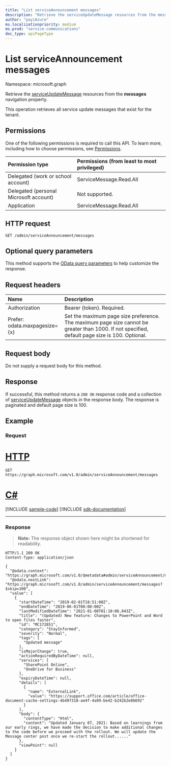```yaml
---
title: "List serviceAnnouncement messages"
description: "Retrieve the serviceUpdateMessage resources from the messages navigation property."
author: "payiAzure"
ms.localizationpriority: medium
ms.prod: "service-communications"
doc_type: apiPageType
---
```


# List serviceAnnouncement messages
Namespace: microsoft.graph

Retrieve the [serviceUpdateMessage](../resources/serviceupdatemessage.md) resources from the **messages** navigation property.

This operation retrieves all service update messages that exist for the tenant.

## Permissions
One of the following permissions is required to call this API. To learn more, including how to choose permissions, see [Permissions](/graph/permissions-reference).

|Permission type|Permissions (from least to most privileged)|
|:---|:---|
|Delegated (work or school account)|ServiceMessage.Read.All|
|Delegated (personal Microsoft account)|Not supported.|
|Application|ServiceMessage.Read.All|

## HTTP request

<!-- {
  "blockType": "ignored"
}
-->
``` http
GET /admin/serviceAnnouncement/messages
```

## Optional query parameters
This method supports the [OData query parameters](/graph/query-parameters) to help customize the response.

## Request headers
|Name|Description|
|:---|:---|
|Authorization|Bearer {token}. Required.|
|Prefer:<br>odata.maxpagesize={x} | Set the maximum page size preference. The maximum page size cannot be greater than 1000. If not specified, default page size is 100. Optional.|

## Request body
Do not supply a request body for this method.

## Response

If successful, this method returns a `200 OK` response code and a collection of [serviceUpdateMessage](../resources/serviceupdatemessage.md) objects in the response body. The response is paginated and default page size is 100.

## Example

### Request


# [HTTP](#tab/http)
<!-- {
  "blockType": "request",
  "name": "list_serviceupdatemessage"
}
-->
``` http
GET https://graph.microsoft.com/v1.0/admin/serviceAnnouncement/messages
```

# [C#](#tab/csharp)
[!INCLUDE [sample-code](../includes/snippets/csharp/list-serviceupdatemessage-csharp-snippets.md)]
[!INCLUDE [sdk-documentation](../includes/snippets/snippets-sdk-documentation-link.md)]

---

### Response
>**Note:** The response object shown here might be shortened for readability.
<!-- {
  "blockType": "response",
  "truncated": true,
  "@odata.type": "microsoft.graph.serviceUpdateMessage",
  "isCollection": true
}
-->
``` http
HTTP/1.1 200 OK
Content-Type: application/json

{
  "@odata.context": "https://graph.microsoft.com/v1.0/$metadata#admin/serviceAnnouncement/messages",
  "@odata.nextLink": "https://graph.microsoft.com/v1.0/admin/serviceAnnouncement/messages?$skip=100",
  "value": [
    {
      "startDateTime": "2019-02-01T18:51:00Z",
      "endDateTime": "2019-06-01T08:00:00Z",
      "lastModifiedDateTime": "2021-01-08T01:10:06.843Z",
      "title": "(Updated) New feature: Changes to PowerPoint and Word to open files faster",
      "id": "MC172851",
      "category": "StayInformed",
      "severity": "Normal",
      "tags": [
        "Updated message"
      ],
      "isMajorChange": true,
      "actionRequiredByDateTime": null,
      "services": [
        "SharePoint Online",
        "OneDrive for Business"
      ],
      "expiryDateTime": null,
      "details": [
        {
          "name": "ExternalLink",
          "value": "https://support.office.com/article/office-document-cache-settings-4b497318-ae4f-4a99-be42-b242b2e8b692"
        }
      ],
      "body": {
        "contentType": "Html",
        "content": "Updated January 07, 2021: Based on learnings from our early rings, we have made the decision to make additional changes to the code before we proceed with the rollout. We will update the Message center post once we re-start the rollout......"
      },
      "viewPoint": null
    }
  ]
}
```

